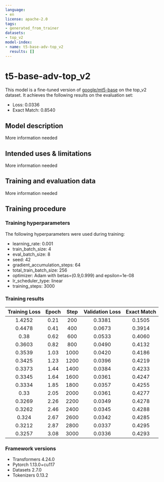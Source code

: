 ```yaml
---
language:
- en
license: apache-2.0
tags:
- generated_from_trainer
datasets:
- top_v2
model-index:
- name: t5-base-adv-top_v2
  results: []
---
```


<!-- This model card has been generated automatically according to the information the Trainer had access to. You
should probably proofread and complete it, then remove this comment. -->

# t5-base-adv-top_v2

This model is a fine-tuned version of [google/mt5-base](https://huggingface.co/google/mt5-base) on the top_v2 dataset.
It achieves the following results on the evaluation set:
- Loss: 0.0336
- Exact Match: 0.8540

## Model description

More information needed

## Intended uses & limitations

More information needed

## Training and evaluation data

More information needed

## Training procedure

### Training hyperparameters

The following hyperparameters were used during training:
- learning_rate: 0.001
- train_batch_size: 4
- eval_batch_size: 8
- seed: 42
- gradient_accumulation_steps: 64
- total_train_batch_size: 256
- optimizer: Adam with betas=(0.9,0.999) and epsilon=1e-08
- lr_scheduler_type: linear
- training_steps: 3000

### Training results

| Training Loss | Epoch | Step | Validation Loss | Exact Match |
|:-------------:|:-----:|:----:|:---------------:|:-----------:|
| 1.4252        | 0.21  | 200  | 0.3381          | 0.1505      |
| 0.4478        | 0.41  | 400  | 0.0673          | 0.3914      |
| 0.38          | 0.62  | 600  | 0.0533          | 0.4060      |
| 0.3603        | 0.82  | 800  | 0.0490          | 0.4132      |
| 0.3539        | 1.03  | 1000 | 0.0420          | 0.4186      |
| 0.3425        | 1.23  | 1200 | 0.0396          | 0.4219      |
| 0.3373        | 1.44  | 1400 | 0.0384          | 0.4233      |
| 0.3345        | 1.64  | 1600 | 0.0361          | 0.4247      |
| 0.3334        | 1.85  | 1800 | 0.0357          | 0.4255      |
| 0.33          | 2.05  | 2000 | 0.0361          | 0.4277      |
| 0.3269        | 2.26  | 2200 | 0.0349          | 0.4278      |
| 0.3262        | 2.46  | 2400 | 0.0345          | 0.4288      |
| 0.324         | 2.67  | 2600 | 0.0342          | 0.4285      |
| 0.3212        | 2.87  | 2800 | 0.0337          | 0.4295      |
| 0.3257        | 3.08  | 3000 | 0.0336          | 0.4293      |


### Framework versions

- Transformers 4.24.0
- Pytorch 1.13.0+cu117
- Datasets 2.7.0
- Tokenizers 0.13.2
